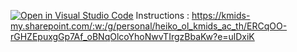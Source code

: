 [![Open in Visual Studio Code](https://classroom.github.com/assets/open-in-vscode-c66648af7eb3fe8bc4f294546bfd86ef473780cde1dea487d3c4ff354943c9ae.svg)](https://classroom.github.com/online_ide?assignment_repo_id=10246256&assignment_repo_type=AssignmentRepo)
Instructions : 
https://kmids-my.sharepoint.com/:w:/g/personal/heiko_ol_kmids_ac_th/ERCqOO-rGHZEpuxgGp7Af_oBNqOlcoYhoNwvTIrgzBbaKw?e=ulDxiK

